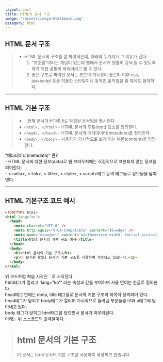 ```yaml
---
layout: post
title: HTML의 문서 구조
image: "/assets/image/html2main.png"
category: html
---
```


<h2 class="posth2"> HTML 문서 구조 </h2>

> - HTML 문서의 구조를 잘 짜야하는데, 아래의 두가지가 그 이유가 된다.
>   1. "표준웹"이라는 개념이 있는데 웹에서 문서가 원활히 검색 될 수 있도록 하기 위한 공통의 약속이라고 볼 수 있다.
>   2. 좋은 구조로 짜여진 문서는 코드의 가독성이 좋으며 이후 css, javascript 등을 이용한 스타일이나 동적인 움직임을 줄 때에도 용이하다.

<hr>

<h2 class="posth2">HTML 기본 구조</h2>

> - <!DOCTYPE html> - 현재 문서가 HTML5로 작성된 문서임을 명시한다.
> - `<html>, </html>` - HTML 문서의 루트(root) 요소를 정의한다.
> - `<head>, </head>` - HTML 문서의 메타데이터(metadata)를 정의한다.
> - `<body>, </body>` - 사용자가 가시적으로 보게 되는 부분(content)을 담당한다.

<p class="pafterhr">
"메타데이터(metadata)" 란?<br>
- HTML 문서에 대한 정보(data)로 웹 브라우저에는 직접적으로 표현되지 않는 정보를 의미한다.<br>
- <.meta>,  <.link>,  <.title>, <.style>, <.script>태그 등의 태그들로 정보들을 담아낸다.
</p>

<hr>

<h2 class="posth2">HTML 기본구조 코드 예시</h2>

```html
<!DOCTYPE html>
<html lang="ko">
  <head>
    <meta charset="UTF-8" />
    <meta http-equiv="X-UA-Compatible" content="IE=edge" />
    <meta name="viewport" content="width=device-width, initial-scale=1.0" />
    <title>html 문서의 기본 구조 예시</title>
  </head>
  <body>
    <h1>html 문서의 기본 구조</h1>
    <p>이 문서는 html 문서의 기본 구조를 사용하여 작성되고 있습니다.</p>
  </body>
</html>
```

<p class="pafterhr">
위 코드처럼 처음 시작은 `<!DOCTYPE html>`로 시작된다.<br>
html태그가 열리고 'lang="ko"' 라는 속성과 값을 부여하며 사용 언어는 한글로 정의한다.   <br>
head태그 안에는 meta, title 태그들로 문서의 기본 구조와 제목이 정의되어 있다.<br>
head태그가 닫히고 body태그가 열리며 가시적으로 들어낼 부분들을 h1과 p태그에 담아내고 있다.<br>
body 태그가 닫히고 html태그를 닫으면서 문서가 마무리된다.<br>
아래는 위 소스코드의 출력물이다.
</p>

> <h1>html 문서의 기본 구조</h1>
> <p>이 문서는 html 문서의 기본 구조를 사용하여 작성되고 있습니다.</p>
